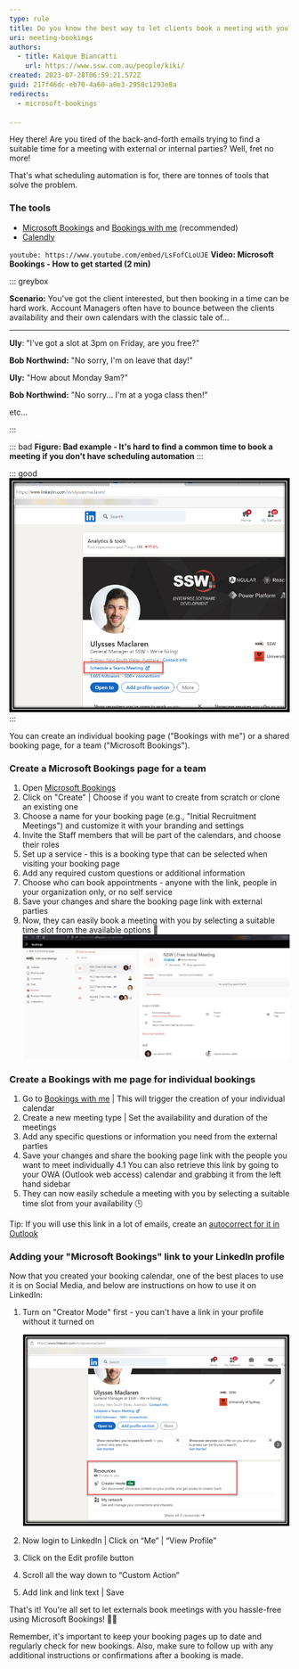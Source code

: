```yaml
---
type: rule
title: Do you know the best way to let clients book a meeting with you?
uri: meeting-bookings
authors:
  - title: Kaique Biancatti
    url: https://www.ssw.com.au/people/kiki/
created: 2023-07-28T06:59:21.572Z
guid: 217f46dc-eb70-4a60-a0e3-2950c1293e8a
redirects:
  - microsoft-bookings

---
```

Hey there! Are you tired of the back-and-forth emails trying to find a suitable time for a meeting with external or internal parties? Well, fret no more!

That's what scheduling automation is for, there are tonnes of tools that solve the problem.

<!--endintro-->

### The tools

* [Microsoft Bookings](https://www.microsoft.com/en-au/microsoft-365/business/scheduling-and-booking-app) and [Bookings with me](https://outlook.office.com/bookwithme/me) (recommended)
* [Calendly](https://calendly.com/)

`youtube: https://www.youtube.com/embed/LsFofCLoUJE`
**Video: Microsoft Bookings - How to get started (2 min)**

::: greybox

**Scenario:** You've got the client interested, but then booking in a time can be hard work. Account Managers often have to bounce between the clients availability and their own calendars with the classic tale of...

---

**Uly**: "I've got a slot at 3pm on Friday, are you free?"

**Bob Northwind:** "No sorry, I'm on leave that day!"

**Uly:** "How about Monday 9am?"

**Bob Northwind:** "No sorry... I'm at a yoga class then!"

etc...

:::

::: bad
**Figure: Bad example - It's hard to find a common time to book a meeting if you don't have scheduling automation**
:::

::: good
![Figure: Good example - A nice link in your LinkedIn profile for easy bookings](linkedinlink.png)
:::

You can create an individual booking page ("Bookings with me") or a shared booking page, for a team ("Microsoft Bookings").

### Create a Microsoft Bookings page for a team

1. Open [Microsoft Bookings](https://www.microsoft.com/en-au/microsoft-365/business/scheduling-and-booking-app)
2. Click on "Create" | Choose if you want to create from scratch or clone an existing one
3. Choose a name for your booking page (e.g., "Initial Recruitment Meetings") and customize it with your branding and settings
4. Invite the Staff members that will be part of the calendars, and choose their roles
5. Set up a service - this is a booking type that can be selected when visiting your booking page
6. Add any required custom questions or additional information
7. Choose who can book appointments - anyone with the link, people in your organization only, or no self service
8. Save your changes and share the booking page link with external parties
9. Now, they can easily book a meeting with you by selecting a suitable time slot from the available options 📅
   ![Figure: Setup - Setting up a new Service in Microsoft Bookings](microsoftbookings.jpg)

### Create a Bookings with me page for individual bookings

1. Go to [Bookings with me](https://outlook.office.com/bookwithme/me) | This will trigger the creation of your individual calendar
2. Create a new meeting type | Set the availability and duration of the meetings
3. Add any specific questions or information you need from the external parties
4. Save your changes and share the booking page link with the people you want to meet individually
  4.1 You can also retrieve this link by going to your OWA (Outlook web access) calendar and grabbing it from the left hand sidebar
6. They can now easily schedule a meeting with you by selecting a suitable time slot from your availability 🕒

Tip: If you will use this link in a lot of emails, create an [autocorrect for it in Outlook](https://www.ssw.com.au/rules/autocorrect-in-outlook)

### Adding your "Microsoft Bookings" link to your LinkedIn profile

Now that you created your booking calendar, one of the best places to use it is on Social Media, and below are instructions on how to use it on LinkedIn:

1. Turn on "Creator Mode" first - you can't have a link in your profile without it turned on

   ![Figure: Setup - Turn on Creator Mode in LinkedIn](creatormode.png)

3. Now login to LinkedIn | Click on “Me” | “View Profile”
4. Click on the Edit profile button
5. Scroll all the way down to “Custom Action”
6. Add link and link text | Save

That's it! You're all set to let externals book meetings with you hassle-free using Microsoft Bookings! 🎉✨

Remember, it's important to keep your booking pages up to date and regularly check for new bookings. Also, make sure to follow up with any additional instructions or confirmations after a booking is made.
